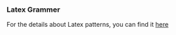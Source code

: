 ### Latex Grammer  
For the details about Latex patterns, you can find it [here](https://www.cnblogs.com/1024th/p/11623258.html)

